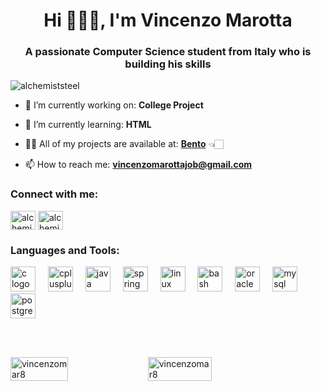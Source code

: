 <h1 align="center">Hi ✋🏻😌, I'm Vincenzo Marotta</h1>
<h3 align="center">A passionate Computer Science student from Italy who is building his skills</h3>

<p align="left"> <img src="https://komarev.com/ghpvc/?username=alchemiststeel&label=Profile%20views&color=640096&style=flat-square" alt="alchemiststeel" /> </p>

- 🔭 I’m currently working on: **College Project**

- 🌱 I’m currently learning: **HTML**

- 👨‍💻 All of my projects are available at: <a href="https://bento.me/alchemiststeel">**Bento**</a> 👈🏻

- 📫 How to reach me: **vincenzomarottajob@gmail.com**

<h3 align="left">Connect with me:</h3>
<p align="left">
<a href="https://twitter.com/alchemiststeel_" target="blank"><img align="center" src="https://raw.githubusercontent.com/rahuldkjain/github-profile-readme-generator/master/src/images/icons/Social/twitter.svg" alt="alchemiststeel" height="30" width="40" /></a>
<a href="https://stackoverflow.com/users/21475328/alchemiststeel" target="blank"><img align="center" src="https://raw.githubusercontent.com/rahuldkjain/github-profile-readme-generator/master/src/images/icons/Social/stack-overflow.svg" alt="alchemiststeel" height="30" width="40" /></a>
</p>

<h3 align="left">Languages and Tools:</h3>
<div align="left">
  <img src="https://cdn.jsdelivr.net/gh/devicons/devicon/icons/c/c-original.svg" height="40" alt="c logo"  />
  <img width="12" />
  <img src="https://cdn.jsdelivr.net/gh/devicons/devicon/icons/cplusplus/cplusplus-original.svg" height="40" alt="cplusplus logo"  />
  <img width="12" />
  <img src="https://cdn.jsdelivr.net/gh/devicons/devicon/icons/java/java-original.svg" height="40" alt="java logo"  />
  <img width="12" />
  <img src="https://cdn.simpleicons.org/spring/6DB33F" height="40" alt="spring logo"  />
  <img width="12" />
  <img src="https://cdn.jsdelivr.net/gh/devicons/devicon/icons/linux/linux-original.svg" height="40" alt="linux logo"  />
  <img width="12" />
  <img src="https://cdn.jsdelivr.net/gh/devicons/devicon/icons/bash/bash-original.svg" height="40" alt="bash logo"  />
  <img width="12" />
  <img src="https://cdn.jsdelivr.net/gh/devicons/devicon/icons/oracle/oracle-original.svg" height="40" alt="oracle logo"  />
  <img width="12" />
  <img src="https://cdn.jsdelivr.net/gh/devicons/devicon/icons/mysql/mysql-original.svg" height="40" alt="mysql logo"  />
  <img width="12" />
  <img src="https://cdn.jsdelivr.net/gh/devicons/devicon/icons/postgresql/postgresql-original.svg" height="40" alt="postgresql logo"  />
</div>

<br/><br/>

<div style="display: flex;">
  <img align="center" src="https://github-readme-stats.vercel.app/api?username=vincenzomar8&show_icons=true&theme=dark&title_color=640096&text_color=410061&cache_seconds=1800&locale=it" alt="vincenzomar8" width="42.8%" />
  &nbsp;
  <img align="center" src="https://github-readme-streak-stats.herokuapp.com/?user=vincenzomar8&theme=dark" alt="vincenzomar8" width="45%" />
</div>
